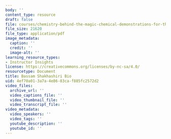 ```yaml
---
body: ''
content_type: resource
draft: false
file: courses/chemistry-behind-the-magic-chemical-demonstrations-for-the-classroom/bassam_bio.pdf
file_size: 21620
file_type: application/pdf
image_metadata:
  caption: ''
  credit: ''
  image-alt: ''
learning_resource_types:
- Instructor Insights
license: https://creativecommons.org/licenses/by-nc-sa/4.0/
resourcetype: Document
title: Bassam Shakhashiri Bio
uid: 4ef70a01-3a7a-4e86-83ca-f885fc2572d2
video_files:
  archive_url: ''
  video_captions_file: ''
  video_thumbnail_file: ''
  video_transcript_file: ''
video_metadata:
  video_speakers: ''
  video_tags: ''
  youtube_description: ''
  youtube_id: ''
---
```


